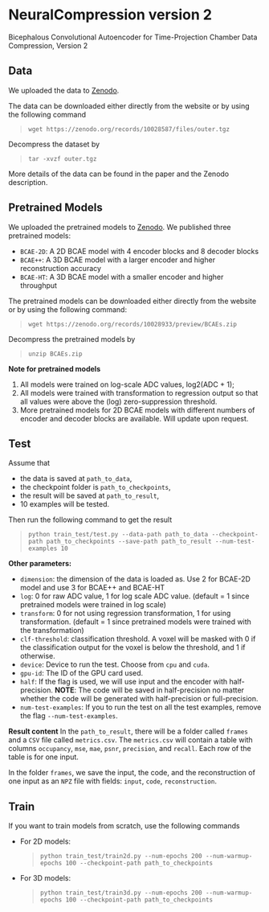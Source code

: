 # NeuralCompression version 2
Bicephalous Convolutional Autoencoder for Time-Projection Chamber Data Compression, Version 2

## Data
We uploaded the data to [Zenodo](https://zenodo.org/records/10028587). 

The data can be downloaded either directly from the website or by using the following command
> `wget https://zenodo.org/records/10028587/files/outer.tgz`

Decompress the dataset by
> `tar -xvzf outer.tgz`

More details of the data can be found in the paper and the Zenodo description.

## Pretrained Models

We uploaded the pretrained models to [Zenodo](https://zenodo.org/records/10028933). 
We published three pretrained models:
- `BCAE-2D`: A 2D BCAE model with 4 encoder blocks and 8 decoder blocks
- `BCAE++`: A 3D BCAE model with a larger encoder and higher reconstruction accuracy
- `BCAE-HT`: A 3D BCAE model with a smaller encoder and higher throughput

The pretrained models can be downloaded either directly from the website or by using the following command:
> `wget https://zenodo.org/records/10028933/preview/BCAEs.zip`

Decompress the pretrained models by 
> `unzip BCAEs.zip`

**Note for pretrained models**
1. All models were trained on log-scale ADC values, log2(ADC + 1);
2. All models were trained with transformation to regression output so that all values
   were above the (log) zero-suppression threshold.
3. More pretrained models for 2D BCAE models with different numbers of encoder and decoder
   blocks are available. Will update upon request.

## Test
Assume that 
- the data is saved at `path_to_data`,
- the checkpoint folder is `path_to_checkpoints`,
- the result will be saved at `path_to_result`,
- 10 examples will be tested.

Then run the following command to get the result
> `python train_test/test.py --data-path path_to_data --checkpoint-path path_to_checkpoints --save-path path_to_result --num-test-examples 10`

**Other parameters:**
- `dimension`: the dimension of the data is loaded as. Use 2 for BCAE-2D model and use 3 for BCAE++ and BCAE-HT
- `log`: 0 for raw ADC value, 1 for log scale ADC value.
  (default = 1 since pretrained models were trained in log scale)
- `transform`: 0 for not using regression transformation, 1 for using transformation.
  (default = 1 since pretrained models were trained with the transformation)
- `clf-threshold`: classification threshold. A voxel will be masked with 0 if the
  classification output for the voxel is below the threshold, and 1 if otherwise.
- `device`: Device to run the test. Choose from `cpu` and `cuda`.
- `gpu-id`: The ID of the GPU card used.
- `half`: If the flag is used, we will use input and the encoder with half-precision.
  **NOTE**: The code will be saved in half-precision no matter whether the code will be
  generated with half-precision or full-precision.
- `num-test-examples`: If you to run the test on all the test examples, remove the flag `--num-test-examples`.

**Result content**
In the `path_to_result`, there will be a folder called `frames` and a `CSV` file called `metrics.csv`. 
The `metrics.csv` will contain a table with columns `occupancy`, `mse`, `mae`, `psnr`, `precision`, and `recall`.
Each row of the table is for one input.

In the folder `frames`, we save the input, the code, and the reconstruction of one input as an `NPZ` 
file with fields: `input`, `code`, `reconstruction`.

## Train
If you want to train models from scratch, use the following commands
- For 2D models:
  > `python train_test/train2d.py --num-epochs 200 --num-warmup-epochs 100 --checkpoint-path path_to_checkpoints`
- For 3D models:
  > `python train_test/train3d.py --num-epochs 200 --num-warmup-epochs 100 --checkpoint-path path_to_checkpoints`

